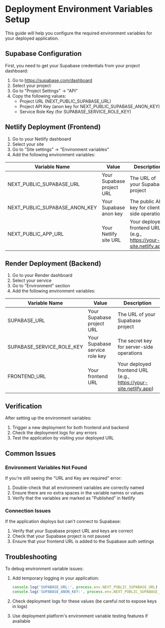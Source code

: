 # Deployment Environment Variables Setup

This guide will help you configure the required environment variables for your deployed application.

## Supabase Configuration

First, you need to get your Supabase credentials from your project dashboard:

1. Go to https://supabase.com/dashboard
2. Select your project
3. Go to "Project Settings" → "API"
4. Copy the following values:
   - Project URL (NEXT_PUBLIC_SUPABASE_URL)
   - Project API Key (anon key for NEXT_PUBLIC_SUPABASE_ANON_KEY)
   - Service Role Key (for SUPABASE_SERVICE_ROLE_KEY)

## Netlify Deployment (Frontend)

1. Go to your Netlify dashboard
2. Select your site
3. Go to "Site settings" → "Environment variables"
4. Add the following environment variables:

| Variable Name | Value | Description |
|---------------|-------|-------------|
| NEXT_PUBLIC_SUPABASE_URL | Your Supabase project URL | The URL of your Supabase project |
| NEXT_PUBLIC_SUPABASE_ANON_KEY | Your Supabase anon key | The public API key for client-side operations |
| NEXT_PUBLIC_APP_URL | Your Netlify site URL | Your deployed frontend URL (e.g., https://your-site.netlify.app) |

## Render Deployment (Backend)

1. Go to your Render dashboard
2. Select your service
3. Go to "Environment" section
4. Add the following environment variables:

| Variable Name | Value | Description |
|---------------|-------|-------------|
| SUPABASE_URL | Your Supabase project URL | The URL of your Supabase project |
| SUPABASE_SERVICE_ROLE_KEY | Your Supabase service role key | The secret key for server-side operations |
| FRONTEND_URL | Your frontend URL | Your deployed frontend URL (e.g., https://your-site.netlify.app) |

## Verification

After setting up the environment variables:

1. Trigger a new deployment for both frontend and backend
2. Check the deployment logs for any errors
3. Test the application by visiting your deployed URL

## Common Issues

### Environment Variables Not Found
If you're still seeing the "URL and Key are required" error:
1. Double-check that all environment variables are correctly named
2. Ensure there are no extra spaces in the variable names or values
3. Verify that the variables are marked as "Published" in Netlify

### Connection Issues
If the application deploys but can't connect to Supabase:
1. Verify that your Supabase project URL and keys are correct
2. Check that your Supabase project is not paused
3. Ensure that your frontend URL is added to the Supabase auth settings

## Troubleshooting

To debug environment variable issues:

1. Add temporary logging in your application:
   ```javascript
   console.log('SUPABASE_URL:', process.env.NEXT_PUBLIC_SUPABASE_URL)
   console.log('SUPABASE_ANON_KEY:', process.env.NEXT_PUBLIC_SUPABASE_ANON_KEY ? 'SET' : 'NOT SET')
   ```

2. Check deployment logs for these values (be careful not to expose keys in logs)

3. Use deployment platform's environment variable testing features if available